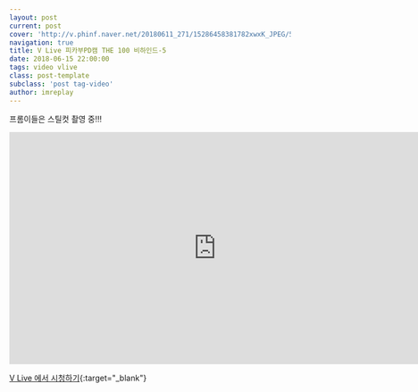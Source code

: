 ```yaml
---
layout: post
current: post
cover: 'http://v.phinf.naver.net/20180611_271/15286458381782xwxK_JPEG/5785e5f6-6cc5-11e8-8b3f-28b4484d5a8e_10.jpg'
navigation: true
title: V Live 피카부PD캠 THE 100 비하인드-5
date: 2018-06-15 22:00:00
tags: video vlive
class: post-template
subclass: 'post tag-video'
author: imreplay
---
```


프롬이들은 스틸컷 촬영 중!!!

<iframe src='https://www.vlive.tv/embed/75106?autoPlay=false' frameborder='no' scrolling='no' marginwidth='0' marginheight='0' WIDTH='740' HEIGHT='416' allowfullscreen></iframe>

[V Live 에서 시청하기](https://www.vlive.tv/video/75106){:target="_blank"}
